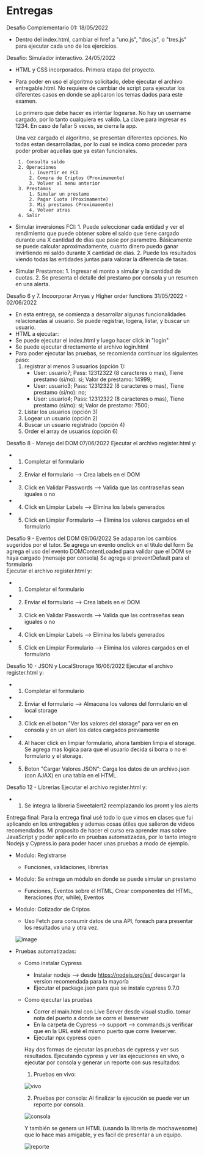 # Entregas

Desafio Complementario 01: 18/05/2022 
 - Dentro del index.html, cambiar el href a "uno.js", "dos.js", o "tres.js" para ejecutar cada uno de los ejercicios.

Desafio: Simulador interactivo. 24/05/2022
 - HTML y CSS incorporados. Primera etapa del proyecto.
 - Para poder en uso el algoritmo solicitado, debe ejecutar el archivo entregable.html.
   No requiere de cambiar de script para ejecutar los diferentes casos en donde se aplicaron los temas dados para este examen.

   Lo primero que debe hacer es intentar logearse. No hay un username cargado, por lo tanto cualquiera es valido. La clave para ingresar es 1234. En caso de fallar 5 veces, se cierra la app.

   Una vez cargado el algoritmo, se presentan diferentes opciones. No todas estan desarrolladas, por lo cual se indica como proceder para poder probar aquellas que ya estan funcionales. 
 
        1. Consulta saldo           
        2. Operaciones
            1. Invertir en FCI                
            2. Compra de Criptos (Proximamente)                
            3. Volver al menu anterior
        3. Prestamos
            1. Simular un prestamo 
            2. Pagar Cuota (Proximamente)                
            3. Mis prestamos (Proximamente)                
            4. Volver atras
        4. Salir    

 - Simular inversiones FCI:
    1. 
    Puede seleccionar cada entidad y ver el rendimiento que puede obtener sobre el saldo que tiene cargado durante una X cantidad de dias que pase por parametro. Básicamente se puede calcular aproximadamente, cuanto dinero puedo ganar invirtiendo mi saldo durante X cantidad de días.
    2.
    Puede los resultados viendo todas las entidades juntas para valorar la diferencia de tasas.

 - Simular Prestamos:
   1. 
   Ingresar el monto a simular y la cantidad de cuotas.
   2.
   Se presenta el detalle del prestamo por consola y un resumen en una alerta.

Desafio 6 y 7. Incoorporar Arryas y Higher order functions 31/05/2022 - 02/06/2022
 - En esta entrega, se comienza a desarrollar algunas funcionalidades relacionadas al usuario. Se puede registrar, logera, listar, y buscar un usuario.
 - HTML a ejecutar: 
  - Se puede ejecutar el index.html y luego hacer click in "login"
  - Se puede ejecutar directamente el archivo login.html
 - Para poder ejecutar las pruebas, se recomienda continuar los siguientes paso:
   1. registrar al menos 3 usuarios (opción 1):
      - User: usuario7; Pass: 12312322 (8 caracteres o mas), Tiene prestamo (si/no): si; Valor de prestamo: 14999;
      - User: usuario3; Pass: 12312322 (8 caracteres o mas), Tiene prestamo (si/no): no; 
      - User: usuario4; Pass: 12312322 (8 caracteres o mas), Tiene prestamo (si/no): si; Valor de prestamo: 7500;
   2. Listar los usuarios (opción 3)
   3. Logear un usuario (opción 2)
   4. Buscar un usuario registrado (opción 4)
   5. Order el array de usuarios (opción 6)

Desafio 8 - Manejo del DOM 07/06/2022
   Ejecutar el archivo register.html y:
 - 1. Completar el formulario
 - 2. Enviar el formulario --> Crea labels en el DOM
 - 3. Click en Validar Passwords --> Valida que las contraseñas sean iguales o no
 - 4. Click en Limpiar Labels --> Elimina los labels generados
 - 5. Click en Limpiar Formulario --> Elimina los valores cargados en el formulario

 Desafio 9 - Eventos del DOM 09/06/2022
   Se adaparon los cambios sugeridos por el tutor.
   Se agrega un evento onclick en el titulo del form
   Se agrega el uso del evento DOMContentLoaded para validar que el DOM se haya cargado (mensaje por consola)
   Se agrega el preventDefault para el formulario    
   Ejecutar el archivo register.html y:   
 - 1. Completar el formulario
 - 2. Enviar el formulario --> Crea labels en el DOM
 - 3. Click en Validar Passwords --> Valida que las contraseñas sean iguales o no
 - 4. Click en Limpiar Labels --> Elimina los labels generados
 - 5. Click en Limpiar Formulario --> Elimina los valores cargados en el formulario
 

 Desafio 10 - JSON y LocalStrorage 16/06/2022
   Ejecutar el archivo register.html y:
 - 1. Completar el formulario
 - 2. Enviar el formulario --> Almacena los valores del formulario en el local storage
 - 3. Click en el boton "Ver los valores del storage" para ver en en consola y en un alert los datos cargados previamente
 - 4. Al hacer click en limpiar formulario, ahora tambien limpia el storage. Se agrega mas lógica para que el usuario decida si borra o no el formulario y el storage.
 - 5. Boton "Cargar Valores JSON": Carga los datos de un archivo.json (con AJAX) en una tabla en el HTML.

 Desafio 12 - Librerias
   Ejecutar el archivo register.html y:
 - 1. Se integra la libreria Sweetalert2 reemplazando los promt y los alerts


 Entrega final:
  Para la entrega final usé todo lo que vimos en clases que fui aplicando en los entregables y ademas cosas útiles que salieron de videos
  recomendados. 
  Mi proposito de hacer el curso era aprender mas sobre JavaScript y poder aplicarlo en pruebas automatizadas, por lo tanto integre Nodejs y Cypress.io para poder hacer unas pruebas a modo de ejemplo.
  - Modulo: Registrarse
    - Funciones, validaciones, librerias
  - Modulo: Se entrega un módulo en donde se puede simular un prestamo
    - Funciones, Eventos sobre el HTML, Crear componentes del HTML, Iteraciones (for, while), Eventos
  - Modulo: Cotizador de Criptos
    - Uso Fetch para consumir datos de una API, foreach para presentar los resultados una y otra vez.
    
    ![image](https://user-images.githubusercontent.com/50757354/175971682-b2f14435-d5ff-4629-8ad2-89014de7fd4c.png)

  - Pruebas automatizadas:
    - Como instalar Cypress
      - Instalar nodejs --> desde https://nodejs.org/es/ descargar la version recomendada para la mayoría
      - Ejecutar el package.json para que se instale cypress 9.7.0 
    - Como ejecutar las pruebas
      - Correr el main.html con Live Server desde visual studio. tomar nota del puerto a donde se corre el liveserver
      - En la carpeta de Cypress --> support --> commands.js verificar que en la URL esté el mismo puerto que corre liveserver.
      - Ejecutar npx cypress open
      
      Hay dos formas de ejecutar las pruebas de cypress y ver sus resultados. Ejecutando cypress y ver las ejecuciones en vivo, o ejecutar por consola y generar un reporte con sus resultados:

      1. Pruebas en vivo:

      ![vivo](https://user-images.githubusercontent.com/50757354/175971276-159e9875-3b22-4e93-a71f-b764ea8ef6c3.png)

      2. Pruebas por consola:
      Al finalizar la ejecución se puede ver un reporte por consola.

      ![consola](https://user-images.githubusercontent.com/50757354/175971329-14c8c889-4bc2-47cd-84ad-0c91851ba2a2.png)

      Y también se genera un HTML (usando la libreria de mochawesome) que lo hace mas amigable, y es facil de presentar a un equipo.

      ![reporte](https://user-images.githubusercontent.com/50757354/175971387-96afe61e-c6b6-4d40-b4a3-ea6effb005cf.png)



      
 
  
  
 
 
 
 
 
